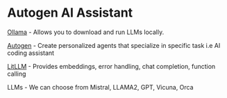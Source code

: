 # Autogen AI Assistant

[Ollama](https://github.com/ollama/ollama) - Allows you to download and run LLMs locally.

[Autogen](https://microsoft.github.io/autogen/docs/Getting-Started) - Create personalized agents that specialize in specific task i.e AI coding assistant

[LitLLM](https://litellm.ai/) - Provides embeddings, error handling, chat completion, function calling

LLMs - We can choose from Mistral, LLAMA2, GPT, Vicuna, Orca

<!-- Initialize AutoGen in Docker

-- Download Autogen docker img
docker build -f .devcontainer/full/Dockerfile -t autogen_full_img https://github.com/microsoft/autogen.git


-- Mount your current directory
docker run -it -v $(pwd)/myapp:/home/autogen/autogen/myapp autogen_base_img:latest python /home/autogen/autogen/myapp/main.py
docker run -it -v /Documents/GithubFiles/MyQuantsFinance/4_llm:/home/autogen/autogen/myapp autogen_base_img:latest python /home/autogen/autogen/myapp/main.py
docker run -it -v //c/Documents/GithubFiles/MyQuantsFinance/4_llm:/home/autogen/autogen/myapp autogen_base_img:latest python /home/autogen/autogen/myapp/main.py
docker run -it -v //c/Documents/GithubFiles/MyQuantsFinance/4_llm:/home/autogen/autogen/myapp autogen_full_img python /home/autogen/autogen/myapp/autogen_ai.py




 -->
